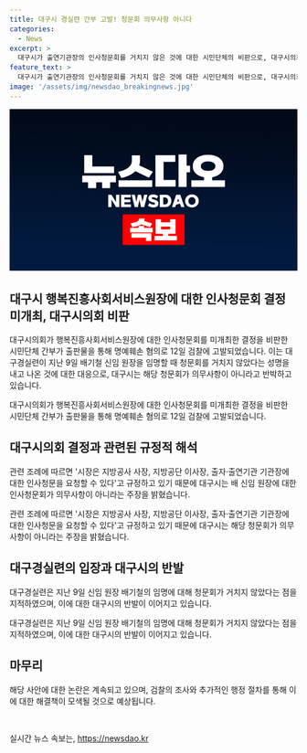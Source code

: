 ```yaml
---
title: 대구시 경실련 간부 고발! 청문회 의무사항 아니다
categories:
  - News
excerpt: >
  대구시가 출연기관장의 인사청문회를 거치지 않은 것에 대한 시민단체의 비판으로, 대구시의회 간부가 명예훼손 혐의로 검찰에 고발되었다. 대구시는 해당 조례 상 인사청문이 의무사항은 아니라고 주장하며 시민단체의 비판에 반박했다. 이에 대한 논란이 확산 중이며, 시민들의 관심이 쏠리고 있다.
feature_text: >
  대구시가 출연기관장의 인사청문회를 거치지 않은 것에 대한 시민단체의 비판으로, 대구시의회 간부가 명예훼손 혐의로 검찰에 고발되었다. 대구시는 해당 조례 상 인사청문이 의무사항은 아니라고 주장하며 시민단체의 비판에 반박했다. 이에 대한 논란이 확산 중이며, 시민들의 관심이 쏠리고 있다.
image: '/assets/img/newsdao_breakingnews.jpg'
---
```


<p><img src="/assets/img/newsdao_breakingnews.jpg" alt="implanttips 속보" /></p>

<h2 data-ke-size="size26">대구시 행복진흥사회서비스원장에 대한 인사청문회 결정 미개최, 대구시의회 비판</h2>

<p>대구시의회가 행복진흥사회서비스원장에 대한 인사청문회를 미개최한 결정을 비판한 시민단체 간부가 출판물을 통해 명예훼손 혐의로 12일 검찰에 고발되었습니다. 이는 대구경실련이 지난 9일 배기철 신임 원장을 임명할 때 청문회를 거치지 않았다는 성명을 내고 나온 것에 대한 대응으로, 대구시는 해당 청문회가 의무사항이 아니라고 반박하고 있습니다.</p>

<p data-ke-size="size16">대구시의회가 행복진흥사회서비스원장에 대한 인사청문회를 미개최한 결정을 비판한 시민단체 간부가 출판물을 통해 명예훼손 혐의로 12일 검찰에 고발되었습니다.</p>

<h2 data-ke-size="size26">대구시의회 결정과 관련된 규정적 해석</h2>

<p>관련 조례에 따르면 '시장은 지방공사 사장, 지방공단 이사장, 출자·출연기관 기관장에 대한 인사청문을 요청할 수 있다'고 규정하고 있기 때문에 대구시는 배 신임 원장에 대한 인사청문회가 의무사항이 아니라는 주장을 밝혔습니다.</p>

<p data-ke-size="size16">관련 조례에 따르면 '시장은 지방공사 사장, 지방공단 이사장, 출자·출연기관 기관장에 대한 인사청문을 요청할 수 있다'고 규정하고 있기 때문에 대구시는 해당 청문회가 의무사항이 아니라는 주장을 밝혔습니다.</p>

<h2 data-ke-size="size26">대구경실련의 입장과 대구시의 반발</h2>

<p>대구경실련은 지난 9일 신임 원장 배기철의 임명에 대해 청문회가 거치지 않았다는 점을 지적하였으며, 이에 대한 대구시의 반발이 이어지고 있습니다.</p>

<p data-ke-size="size16">대구경실련은 지난 9일 신임 원장 배기철의 임명에 대해 청문회가 거치지 않았다는 점을 지적하였으며, 이에 대한 대구시의 반발이 이어지고 있습니다.</p>

<h2 data-ke-size="size26">마무리</h2>

<p>해당 사안에 대한 논란은 계속되고 있으며, 검찰의 조사와 추가적인 행정 절차를 통해 이에 대한 해결책이 모색될 것으로 예상됩니다.</p>

<p data-ke-size="size16">&nbsp;</p>
실시간 뉴스 속보는, <a href="https://newsdao.kr" rel="dofollow">https://newsdao.kr</a>


